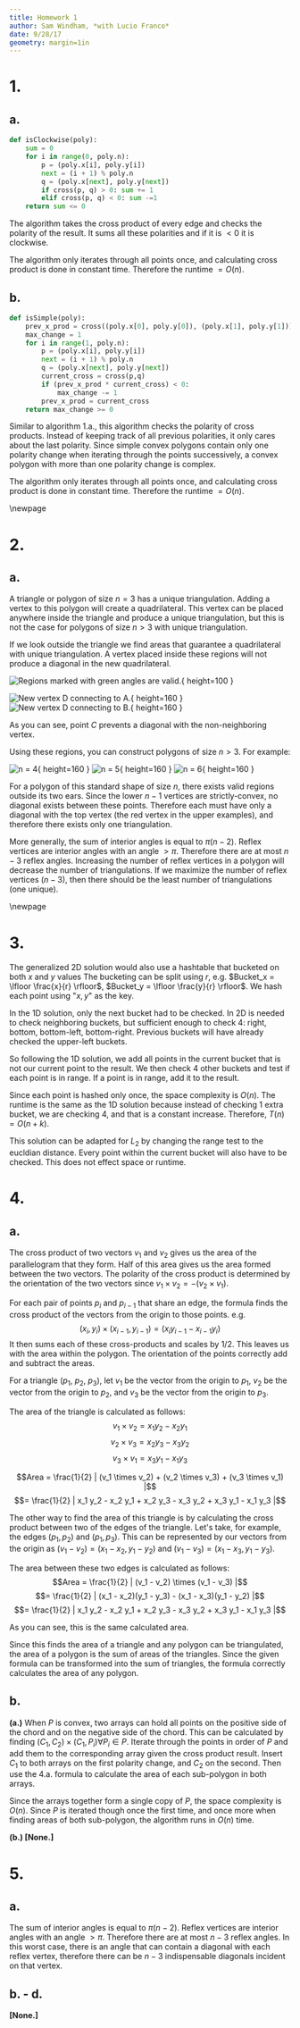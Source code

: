 ```yaml
---
title: Homework 1
author: Sam Windham, *with Lucio Franco*
date: 9/28/17
geometry: margin=1in
---
```


# 1.
## a.

```Python
def isClockwise(poly):
    sum = 0
    for i in range(0, poly.n):
        p = (poly.x[i], poly.y[i])
        next = (i + 1) % poly.n 
        q = (poly.x[next], poly.y[next])
        if cross(p, q) > 0: sum += 1
        elif cross(p, q) < 0: sum -=1
    return sum <= 0
```	
The algorithm takes the cross product of every edge and checks the polarity of the result. It sums all these polarities and if it is $< 0$ it is clockwise.

The algorithm only iterates through all points once, and calculating cross product is done in constant time. Therefore the runtime $= O(n)$.

## b.
```Python
def isSimple(poly):
    prev_x_prod = cross((poly.x[0], poly.y[0]), (poly.x[1], poly.y[1]))
    max_change = 1
    for i in range(1, poly.n):
        p = (poly.x[i], poly.y[i])
        next = (i + 1) % poly.n 
        q = (poly.x[next], poly.y[next])
        current_cross = cross(p,q)
        if (prev_x_prod * current_cross) < 0:
            max_change -= 1
        prev_x_prod = current_cross
    return max_change >= 0
```
Similar to algorithm 1.a., this algorithm checks the polarity of cross products. Instead of keeping track of all previous polarities, it only cares about the last polarity. Since simple convex polygons contain only one polarity change when iterating through the points successively, a convex polygon with more than one polarity change is complex.

The algorithm only iterates through all points once, and calculating cross product is done in constant time. Therefore the runtime $= O(n)$.

\newpage

# 2.
## a.

A triangle or polygon of size $n = 3$ has a unique triangulation. Adding a vertex to this polygon will create a quadrilateral. This vertex can be placed anywhere inside the triangle and produce a unique triangulation, but this is not the case for polygons of size $n > 3$ with unique triangulation. 

If we look outside the triangle we find areas that guarantee a quadrilateral with unique triangulation. A vertex placed inside these regions will not produce a diagonal in the new quadrilateral.

![Regions marked with green angles are valid.](img/img1.png){ height=100 }

![New vertex D connecting to A.](img/img2.png){ height=160 }
![New vertex D connecting to B.](img/img3.png){ height=160 }

As you can see, point $C$ prevents a diagonal with the non-neighboring vertex.

Using these regions, you can construct polygons of size $n > 3$. For example:

![n = 4](img/img4.png){ height=160 }
![n = 5](img/img5.png){ height=160 }
![n = 6](img/img6.png){ height=160 }

For a polygon of this standard shape of size $n$, there exists valid regions outside its two ears. Since the lower $n-1$ vertices are strictly-convex, no diagonal exists between these points. Therefore each must have only a diagonal with the top vertex (the red vertex in the upper examples), and therefore there exists only one triangulation.

More generally, the sum of interior angles is equal to $\pi (n-2)$. Reflex vertices are interior angles with an angle $>\pi$. Therefore there are at most $n-3$ reflex angles. Increasing the number of reflex vertices in a polygon will decrease the number of triangulations. If we maximize the number of reflex vertices ($n-3$), then there should be the least number of triangulations (one unique).

\newpage

# 3.
The generalized 2D solution would also use a hashtable that bucketed on both $x$ and $y$ values
The bucketing can be split using $r$, 
e.g. $Bucket_x = \lfloor \frac{x}{r} \rfloor$, $Bucket_y = \lfloor \frac{y}{r} \rfloor$.
We hash each point using "$x,y$" as the key.

In the 1D solution, only the next bucket had to be checked. In 2D is needed to check neighboring buckets, but sufficient enough to check 4: right, bottom, bottom-left, bottom-right. Previous buckets will have already checked the upper-left buckets.

So following the 1D solution, we add all points in the current bucket that is not our current point to the result. We then check 4 other buckets and test if each point is in range. If a point is in range, add it to the result.

Since each point is hashed only once, the space complexity is $O(n)$. The runtime is the same as the 1D solution because instead of checking 1 extra bucket, we are checking 4, and that is a constant increase. Therefore, $T(n) = O(n + k)$.

This solution can be adapted for $L_2$ by changing the range test to the eucldian distance. Every point within the current bucket will also have to be checked. This does not effect space or runtime. 

# 4.
## a.
The cross product of two vectors $v_1$ and $v_2$ gives us the area of the parallelogram that they form. Half of this area gives us the area formed between the two vectors. 
The polarity of the cross product is determined by the orientation of the two vectors since 
$v_1 \times v_2 = -(v_2 \times v_1)$.

For each pair of points $p_i$ and $p_{i-1}$ that share an edge, the formula finds the cross product of the vectors from the origin to those points. e.g.
$$(x_i,y_i) \times (x_{i-1},y_{i-1}) = (x_i y_{i-1} - x_{i-1} y_i)$$
It then sums each of these cross-products and scales by $1/2$.
This leaves us with the area within the polygon. The orientation of the points correctly add and subtract the areas.

For a triangle ($p_1$, $p_2$, $p_3$), let $v_1$ be the vector from the origin to $p_1$, $v_2$ be the vector from the origin to $p_2$, and $v_3$ be the vector from the origin to $p_3$.

The area of the triangle is calculated as follows:
$$v_1 \times v_2 = x_1 y_2 - x_2 y_1$$
$$v_2 \times v_3 = x_2 y_3 - x_3 y_2$$
$$v_3 \times v_1 = x_3 y_1 - x_1 y_3$$

$$Area = \frac{1}{2} | (v_1 \times v_2) + (v_2 \times v_3) + (v_3 \times v_1) |$$
$$= \frac{1}{2} | x_1 y_2 - x_2 y_1 + x_2 y_3 - x_3 y_2 + x_3 y_1 - x_1 y_3 |$$

The other way to find the area of this triangle is by calculating the cross product between two of the edges of the triangle. Let's take, for example, the edges $(p_1,p_2)$ and $(p_1,p_3)$. This can be represented by our vectors from the origin as 
$(v_1 - v_2) = (x_1 - x_2, y_1 - y_2)$ and $(v_1 - v_3) = (x_1 - x_3, y_1 - y_3)$.

The area between these two edges is calculated as follows:
$$Area = \frac{1}{2} | (v_1 - v_2) \times (v_1 - v_3) |$$
$$= \frac{1}{2} | (x_1 - x_2)(y_1 - y_3) - (x_1 - x_3)(y_1 - y_2) |$$
$$= \frac{1}{2} | x_1 y_2 - x_2 y_1 + x_2 y_3 - x_3 y_2 + x_3 y_1 - x_1 y_3 |$$

As you can see, this is the same calculated area.

Since this finds the area of a triangle and any polygon can be triangulated, the area of a polygon is the sum of areas of the triangles. Since the given formula can be transformed into the sum of triangles, the formula correctly calculates the area of any polygon.


## b.
**(a.)** When $P$ is convex, two arrays can hold all points on the positive side of the chord and on the negative side of the chord. This can be calculated by finding 
$(C_1,C_2) \times (C_1, P_i) \forall P_i \in P$.
Iterate through the points in order of $P$ and add them to the corresponding array given the cross product result. Insert $C_1$ to both arrays on the first polarity change, and $C_2$ on the second. Then use the 4.a. formula to calculate the area of each sub-polygon in both arrays.

Since the arrays together form a single copy of $P$, the space complexity is $O(n)$.
Since $P$ is iterated though once the first time, and once more when finding areas of both sub-polygon, the algorithm runs in $O(n)$ time.

**(b.) [None.]**


# 5.
## a.
The sum of interior angles is equal to $\pi (n-2)$. Reflex vertices are interior angles with an angle $>\pi$. Therefore there are at most $n-3$ reflex angles. In this worst case, there is an angle that can contain a diagonal with each reflex vertex, therefore there can be $n-3$ indispensable diagonals incident on that vertex.

## b. - d.
**[None.]**

